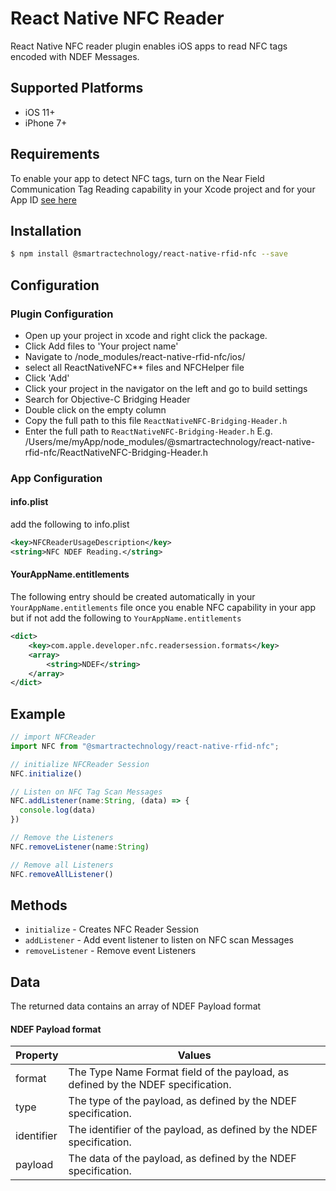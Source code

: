 # React Native NFC Reader
React Native NFC reader plugin enables iOS apps to read NFC tags encoded with NDEF Messages.

## Supported Platforms
+ iOS 11+
+ iPhone 7+

## Requirements
To enable your app to detect NFC tags, turn on the Near Field Communication Tag Reading capability in your Xcode project
and for your App ID [see here](http://help.apple.com/xcode/mac/current/#/dev88ff319e7)

## Installation
```bash
$ npm install @smartractechnology/react-native-rfid-nfc --save
```

## Configuration
### Plugin Configuration
+ Open up your project in xcode and right click the package.
+ Click Add files to 'Your project name'
+ Navigate to /node_modules/react-native-rfid-nfc/ios/
+ select all ReactNativeNFC** files and NFCHelper file
+ Click 'Add'
+ Click your project in the navigator on the left and go to build settings
+ Search for Objective-C Bridging Header
+ Double click on the empty column
+ Copy the full path to this file `ReactNativeNFC-Bridging-Header.h`
+ Enter the full path to `ReactNativeNFC-Bridging-Header.h` E.g. /Users/me/myApp/node_modules/@smartractechnology/react-native-rfid-nfc/ReactNativeNFC-Bridging-Header.h

### App Configuration
#### info.plist
add the following to info.plist
```xml
<key>NFCReaderUsageDescription</key>
<string>NFC NDEF Reading.</string>
```

#### YourAppName.entitlements
The following entry should be created automatically in your `YourAppName.entitlements` file once you enable NFC capability
in your app but if not add the following to `YourAppName.entitlements`
```xml
<dict>
	<key>com.apple.developer.nfc.readersession.formats</key>
	<array>
		<string>NDEF</string>
	</array>
</dict>
```

## Example
```js
// import NFCReader
import NFC from "@smartractechnology/react-native-rfid-nfc";

// initialize NFCReader Session
NFC.initialize()

// Listen on NFC Tag Scan Messages
NFC.addListener(name:String, (data) => {
  console.log(data)
})

// Remove the Listeners
NFC.removeListener(name:String)

// Remove all Listeners
NFC.removeAllListener()
```

## Methods
+ `initialize` - Creates NFC Reader Session
+ `addListener` - Add event listener to listen on NFC scan Messages
+ `removeListener` - Remove event Listeners

## Data
The returned data contains an array of NDEF Payload format

#### NDEF Payload format
Property | Values
--- | ---
format | The Type Name Format field of the payload, as defined by the NDEF specification.
type | The type of the payload, as defined by the NDEF specification.
identifier | The identifier of the payload, as defined by the NDEF specification.
payload | The data of the payload, as defined by the NDEF specification.